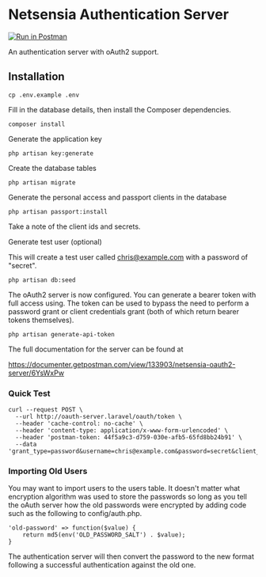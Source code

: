 # Netsensia Authentication Server

[![Run in Postman](https://run.pstmn.io/button.svg)](https://app.getpostman.com/run-collection/641ab76478a4aa5a00f4)

An authentication server with oAuth2 support.
 
## Installation

	cp .env.example .env
	
Fill in the database details, then install the Composer dependencies.

	composer install
	
Generate the application key

    php artisan key:generate

Create the database tables

	php artisan migrate
	
Generate the personal access and passport clients in the database

	php artisan passport:install
	
Take a note of the client ids and secrets.
	
Generate test user (optional)

This will create a test user called chris@example.com with a password of "secret".

	php artisan db:seed
	
The oAuth2 server is now configured. You can generate a bearer token with full access using. The token can be used to bypass the need
to perform a password grant or client credentials grant (both of which return bearer tokens themselves).

	php artisan generate-api-token
	
The full documentation for the server can be found at 

https://documenter.getpostman.com/view/133903/netsensia-oauth2-server/6YsWxPw

### Quick Test

	curl --request POST \
	  --url http://oauth-server.laravel/oauth/token \
	  --header 'cache-control: no-cache' \
	  --header 'content-type: application/x-www-form-urlencoded' \
	  --header 'postman-token: 44f5a9c3-d759-030e-afb5-65fd8bb24b91' \
	  --data 'grant_type=password&username=chris@example.com&password=secret&client_id=2&client_secret=CLIENT_SECRET_FOR_CLIENT_2&scope=*'
  
### Importing Old Users

You may want to import users to the users table. It doesn't matter what encryption algorithm was used to store the passwords so long as you tell the oAuth server how the old passwords were encrypted by adding code such as the following to config/auth.php.

    'old-password' => function($value) {
        return md5(env('OLD_PASSWORD_SALT') . $value);
    }
    
The authentication server will then convert the password to the new format following a successful authentication against the old one.
